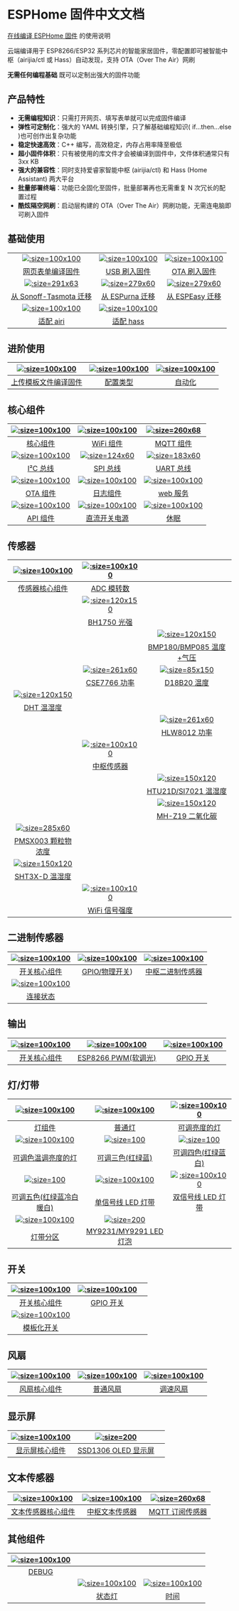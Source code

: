 # ESPHome 固件中文文档

[在线编译 ESPHome 固件](http://airijia.com/ctl) 的使用说明

云端编译用于 ESP8266/ESP32 系列芯片的智能家居固件，零配置即可被智能中枢（airijia/ctl 或 Hass）自动发现，支持 OTA（Over The Air）网刷

**无需任何编程基础** 既可以定制出强大的固件功能

## 产品特性

- **无需编程知识**：只需打开网页、填写表单就可以完成固件编译
- **弹性可定制化**：强大的 YAML 转换引擎，只了解基础编程知识( if...then...else )也可创作出复杂功能
- **稳定快速高效**：C++ 编写，高效稳定，内存占用率降至极低
- **超小固件体积**：只有被使用的库文件才会被编译到固件中，文件体积通常只有 3xx KB
- **强大的兼容性**：同时支持爱睿家智能中枢 (airijia/ctl) 和 Hass (Home Assistant) 两大平台
- **批量部署终端**：功能已全固化至固件，批量部署再也无需重复 N 次冗长的配置过程
- **酷炫隔空网刷**：启动层构建的 OTA（Over The Air）网刷功能，无需连电脑即可刷入固件

## 基础使用


|    |     |     |
| :-: | :-: | :-: |
| [![](http://pic.airijia.com/doc/20190305091925.png ':size=100x100')](esphome/guides/form) | [![](http://pic.airijia.com/doc/20181122161759.png ':size=100x100')](esphome/guides/ttl) |  [![](http://pic.airijia.com/doc/20190303140002.png ':size=100x100')](esphome/guides/ota) | 
| [网页表单编译固件](esphome/guides/form) |  [USB 刷入固件](esphome/guides/ttl) | [OTA 刷入固件](esphome/guides/ota) | 
| [![](http://pic.airijia.com/image/tasmota.svg ':size=291x63')](esphome/guides/migrate_sonoff_tasmota) | [![](http://pic.airijia.com/image/espurna.svg ':size=279x60')](esphome/guides/migrate_espurna) | [![](http://pic.airijia.com/image/espeasy.svg ':size=279x60')](esphome/guides/migrate_espeasy) |
|[从 Sonoff-Tasmota 迁移](esphome/guides/migrate_sonoff_tasmota)  | [从 ESPurna 迁移](esphome/guides/migrate_espurna)  |  [从 ESPEasy 迁移](esphome/guides/migrate_espeasy)  | 
| [![](http://pic.airijia.com/doc/20190305092041.png ':size=100x100')](esphome/guides/integration#airi)  | [![](http://pic.airijia.com/image/home-assistant.svg ':size=100x100')](esphome/guides/integration#hass) | |
| [适配 airi](esphome/guides/integration#airi)  | [适配 hass](esphome/guides/integration#hass) |  | 




## 进阶使用

| [![](http://pic.airijia.com/doc/20190303135144.png ':size=100x100')](esphome/guides/yaml) | [![](http://pic.airijia.com/image/settings.svg ':size=100x100')](esphome/guides/configuration-types) |  [![](http://pic.airijia.com/image/auto-fix.svg ':size=100x100')](esphome/guides/automations) | 
| :-: | :-: | :-: |
|  [上传模板文件编译固件](esphome/guides/yaml) |  [配置类型](esphome/guides/configuration-types) |[自动化](esphome/guides/automations) | 



## 核心组件

| [![](http://pic.airijia.com/image/cloud-circle.svg ':size=100x100')](esphome/components/esphome) | [![](http://pic.airijia.com/image/network-wifi.svg ':size=100x100')](esphome/components/wifi) |  [![](http://pic.airijia.com/image/mqtt.png ':size=260x68')](esphome/components/mqtt) | 
| :-: | :-: | :-: |
|  [核心组件](esphome/components/esphome) |[WiFi 组件](esphome/components/wifi) | [MQTT 组件](esphome/components/mqtt) | 
| [![](http://pic.airijia.com/image/i2c.svg ':size=100x100')](esphome/components/i2c) | [![](http://pic.airijia.com/image/spi.svg ':size=124x60')](esphome/components/spi) |  [![](http://pic.airijia.com/image/uart.svg ':size=183x60')](esphome/components/uart) | 
|  [I²C 总线](esphome/components/i2c) | [SPI 总线](esphome/components/spi) |  [UART 总线](esphome/components/uart) | 
| [![](http://pic.airijia.com/image/system-update.svg ':size=100x100')](esphome/components/ota) | [![](http://pic.airijia.com/image/file-document-box.svg ':size=100x100')](esphome/components/logger) | [![](http://pic.airijia.com/image/http.svg ':size=100x100')](esphome/components/web_server) | 
|  [OTA 组件](esphome/components/ota) | [日志组件](esphome/components/logger) |  [web 服务](esphome/components/web_server)  | 
| [![](http://pic.airijia.com/image/server-network.svg ':size=100x100')](esphome/components/api) | [![](http://pic.airijia.com/image/power.svg ':size=100x100')](esphome/components/power_supply) | [![](http://pic.airijia.com/image/hotel.svg ':size=100x100')](esphome/components/deep_sleep) | 
| [API 组件](esphome/components/api)| [直流开关电源](esphome/components/power_supply) |  [休眠](esphome/components/deep_sleep)  | 





## 传感器


| [![](http://pic.airijia.com/image/folder-open.svg ':size=100x100')](esphome/components/sensor) | [![](http://pic.airijia.com/image/flash.svg ':size=100x100')](esphome/components/sensor/adc) |   | 
| :-: | :-: | :-: |
|  [传感器核心组件](esphome/components/sensor/) | [ADC 模转数](esphome/components/sensor/adc) | |
|  | [![](http://pic.airijia.com/image/bh1750.jpg ':size=120x150')](esphome/components/sensor/bh1750) |   | 
| | [BH1750 光强](esphome/components/sensor/bh1750) | |
| |  |  [![](http://pic.airijia.com/image/bmp180.jpg ':size=120x150')](esphome/components/sensor/bmp085) |
|  |  | [BMP180/BMP085 温度+气压 ](esphome/components/sensor/bmp085) | 
|  | [![](http://pic.airijia.com/image/cse7766.svg ':size=261x60')](esphome/components/sensor/cse7766) |    [![](http://pic.airijia.com/image/dallas.jpg ':size=85x150')](esphome/components/sensor/dallas) | 
| |  [CSE7766 功率](esphome/components/sensor/cse7766) |  [D18B20 温度](esphome/components/sensor/dallas) |
| [![](http://pic.airijia.com/image/dht.jpg ':size=120x150')](esphome/components/sensor/dht) |  |   | 
| [DHT 温湿度](esphome/components/sensor/dht) |  | |
|  |  | [![](http://pic.airijia.com/image/hlw8012.svg ':size=261x60')](esphome/components/sensor/hlw8012) |
|   |   |   [HLW8012 功率](esphome/components/sensor/hlw8012) |
|  |  [![](http://pic.airijia.com/image/home-assistant.svg ':size=100x100')](esphome/components/sensor/homeassistant) |  |
|   |  [中枢传感器](esphome/components/sensor/homeassistant)  |   |
|  |  | [![](http://pic.airijia.com/image/htu21d.jpg ':size=150x120')](esphome/components/sensor/htu21d)  |
|   |   |   [HTU21D/SI7021 温湿度](esphome/components/sensor/htu21d) |
|  |  | [![](http://pic.airijia.com/image/mhz19.jpg ':size=150x120')](esphome/components/sensor/mhz19)  |
|   |   | [MH-Z19 二氧化碳](esphome/components/sensor/mhz19)  |
| [![](http://pic.airijia.com/image/pmsx003.svg ':size=285x60')](esphome/components/sensor/pmsx003) |  |  |
| [PMSX003 颗粒物浓度](esphome/components/sensor/pmsx003)  |   |   |
| [![](http://pic.airijia.com/image/sht3xd.jpg ':size=150x120')](esphome/components/sensor/sht3xd) |  |  |
|   [SHT3X-D 温湿度](esphome/components/sensor/sht3xd)  |   |   |
|  |  [![](http://pic.airijia.com/image/network-wifi.svg ':size=100x100')](esphome/components/sensor/wifi_signal) |  |
|   |  [WiFi 信号强度](esphome/components/sensor/wifi_signal)  |   |






<!-- -  [MAX6675 温度](esphome/components/sensor/dallas) -->

<!-- -  [DHT12 温湿度(I²C 总线)](esphome/components/sensor/dht) -->
<!-- -  [HDC1080 温湿度](esphome/components/sensor/dallas) -->


<!-- -  [MS5611 气压](esphome/components/sensor/ms5611) -->
<!-- -  [BMP085/BMP180 温度+气压](esphome/components/sensor/ms5611) -->
<!-- -  [BMP280 温度+气压](esphome/components/sensor/ms5611) -->
<!-- -  [BME280 温湿度+气压](esphome/components/sensor/ms5611) -->
<!-- -  [BME680 温湿度+气压+空气品质](esphome/components/sensor/ms5611) -->





<!-- -  [TSL2561 光强](esphome/components/sensor/tsl2561) -->


<!-- -  [INA219 功率](esphome/components/sensor/ms5611) -->
<!-- -  [INA3221 功率](esphome/components/sensor/ms5611) -->


<!-- -  [HX711 压力](esphome/components/sensor/ms5611) -->
<!-- -  [TCS34725 颜色识别](esphome/components/sensor/ms5611) -->
<!-- -  [HMC5883L 罗盘](esphome/components/sensor/ms5611) -->
<!-- -  [MPU6050  陀螺仪](esphome/components/sensor/ms5611) -->
<!-- -  [超声波测距](esphome/components/sensor/ms5611) -->


<!--   [ads1115 模转数](esphome/components/sensor/ads1115)
-  [占空比](esphome/components/sensor/adc)
-  [霍尔效应(ESP32)](esphome/components/sensor/adc)
-  [脉冲计数](esphome/components/sensor/ms5611)
-  [旋转编码器](esphome/components/sensor/ms5611)


-  [软件逻辑传感器](esphome/components/light/)
-  [运行时间](esphome/components/light/)-->


## 二进制传感器


| [![](http://pic.airijia.com/image/folder-open.svg ':size=100x100')](esphome/components/binary_sensor/) | [![](http://pic.airijia.com/image/pin.svg ':size=100x100')](esphome/components/binary_sensor/gpio) |  [![](http://pic.airijia.com/image/home-assistant.svg ':size=100x100')](esphome/components/binary_sensor/homeassistant) | 
| :-: | :-: | :-: |
|  [开关核心组件](esphome/components/binary_sensor/) | [GPIO/物理开关](esphome/components/binary_sensor/gpio)) | [中枢二进制传感器](esphome/components/binary_sensor/homeassistant) | 
| [![](http://pic.airijia.com/image/server-network.svg ':size=100x100')](esphome/components/binary_sensor/status) | | |
| [连接状态](esphome/components/binary_sensor/status) | | |


## 输出



| [![](http://pic.airijia.com/image/folder-open.svg ':size=100x100')](esphome/components/output/) | [![](http://pic.airijia.com/image/pwm.png ':size=100x100')](esphome/components/output/esp8266_pwm) |  [![](http://pic.airijia.com/image/pin.svg ':size=100x100')](esphome/components/output/gpio) | 
| :-: | :-: | :-: |
|  [开关核心组件](esphome/components/output/) | [ESP8266 PWM(软调光)](esphome/components/output/esp8266_pwm) | [GPIO 开关](esphome/components/output/gpio) | 



## 灯/灯带


| [![](http://pic.airijia.com/image/folder-open.svg ':size=100x100')](esphome/components/light/) | [![](http://pic.airijia.com/image/lightbulb.svg ':size=100x100')](esphome/components/light/binary) | [![](http://pic.airijia.com/image/brightness-medium.svg ':size=100x100')](esphome/components/light/monochromatic) |
| :-: | :-: | :-: |
| [灯组件](esphome/components/light/)  | [普通灯](esphome/components/light/binary) |  [可调亮度的灯](esphome/components/light/monochromatic) | 
| [![](http://pic.airijia.com/image/brightness-medium.svg ':size=100x100')](esphome/components/light/cwww) | [![](http://pic.airijia.com/image/rgb.png ':size=100')](esphome/components/light/rgb) |  [![](http://pic.airijia.com/image/rgbw.png ':size=100')](esphome/components/light/rgbw) |
| [可调色温调亮度的灯](esphome/components/light/cwww)  | [可调三色(红绿蓝)](esphome/components/light/rgb) |  [可调四色(红绿蓝白)](esphome/components/light/rgbw) |
| [![](http://pic.airijia.com/image/rgbw.png ':size=100')](esphome/components/light/rgbww) | [![](http://pic.airijia.com/image/color_lens.svg ':size=100x100')](esphome/components/light/fastled_clockless) | [![](http://pic.airijia.com/image/color_lens.svg ':size=100x100')](esphome/components/light/fastled_spi)  |
| [可调五色(红绿蓝冷白暖白)](esphome/components/light/rgbww)  | [单信号线 LED 灯带](esphome/components/light/fastled_clockless) |  [双信号线 LED 灯带](esphome/components/light/fastled_spi) |
| [![](http://pic.airijia.com/image/color_lens.svg ':size=100x100')](esphome/components/light/partition) | [![](http://pic.airijia.com/image/my9231.svg ':size=200')](esphome/components/light/my9231) |  |
| [灯带分区](esphome/components/light/partition) |  [MY9231/MY9291 LED 灯泡](esphome/components/light/my9231) |  |


## 开关



| [![](http://pic.airijia.com/image/folder-open.svg ':size=100x100')](esphome/components/switch/) | [![](http://pic.airijia.com/image/pin.svg ':size=100x100')](esphome/components/switch/gpio) |  |
| :-: | :-: | :-: |
|  [开关核心组件](esphome/components/switch/) |  [GPIO 开关](esphome/components/switch/gpio) |  |
| [![](http://pic.airijia.com/image/description.svg ':size=100x100')](esphome/components/switch/template) | | |
|  [模板化开关](esphome/components/switch/template) |  |  |


## 风扇

| [![](http://pic.airijia.com/image/folder-open.svg ':size=100x100')](esphome/components/fan/) | [![](http://pic.airijia.com/image/fan.svg ':size=100x100')](esphome/components/fan/binary) | [![](http://pic.airijia.com/image/fan.svg ':size=100x100')](esphome/components/fan/speed) |
| :-: | :-: | :-: |
|  [风扇核心组件](esphome/components/fan/) |  [普通风扇](esphome/components/fan/binary) | [调速风扇](esphome/components/fan/speed) |




## 显示屏

| [![](http://pic.airijia.com/image/folder-open.svg ':size=100x100')](esphome/components/display/) | [![](http://pic.airijia.com/doc/20190303123232.png ':size=200')](esphome/components/display/ssd1306) |  |
| :-: | :-: | :-: |
| [显示屏核心组件](esphome/components/display/)  | [SSD1306 OLED 显示屏](esphome/components/display/ssd1306)  |   |   |





## 文本传感器

| [![](http://pic.airijia.com/image/folder-open.svg ':size=100x100')](esphome/components/text_sensor/) | [![](http://pic.airijia.com/image/home-assistant.svg ':size=100x100')](esphome/components/text_sensor/homeassistant) | [![](http://pic.airijia.com/image/mqtt.png ':size=260x68')](esphome/components/text_sensor/mqtt_subscribe) |
| :-: | :-: | :-: |
|  [文本传感器核心组件](esphome/components/text_sensor/) |  [中枢文本传感器](esphome/components/text_sensor/homeassistant) | [MQTT 订阅传感器](esphome/components/text_sensor/mqtt_subscribe) |





## 其他组件

| [![](http://pic.airijia.com/image/bug-report.svg ':size=100x100')](esphome/components/debug) |  | |
| :-: | :-: | :-: |
|  [DEBUG](esphome/components/debug) |  |  |
|  |  [![](http://pic.airijia.com/image/led-on.svg ':size=100x100')](esphome/components/status_led) | [![](http://pic.airijia.com/image/clock-outline.svg ':size=100x100')](esphome/components/time) |
|  | [状态灯](esphome/components/status_led) | [时间](esphome/components/time) |

